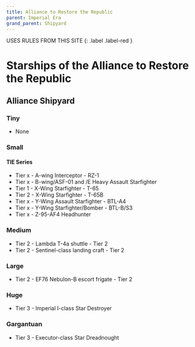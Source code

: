 ```yaml
---
title: Alliance to Restore the Republic
parent: Imperial Era
grand_parent: Shipyard
---
```


USES RULES FROM THIS SITE
{: .label .label-red }

# Starships of the Alliance to Restore the Republic

## Alliance Shipyard

### Tiny
- None

### Small
#### TIE Series
- Tier x - A-wing Interceptor - RZ-1	
- Tier x - B-wing/ASF-01 and /E Heavy Assault Starfighter
- Tier 1 - X-Wing Starfighter - T-65
- Tier 2 - X-Wing Starfighter - T-65B
- Tier x - Y-Wing Assault Starfighter - BTL-A4	
- Tier x - Y-Wing Starfighter/Bomber - BTL-B/S3	
- Tier x - Z-95-AF4 Headhunter	

### Medium
- Tier 2 - Lambda T-4a shuttle - Tier 2
- Tier 2 - Sentinel-class landing craft - Tier 2

### Large
- Tier 2 - EF76 Nebulon-B escort frigate - Tier 2

### Huge
- Tier 3 - Imperial I-class Star Destroyer

### Gargantuan
- Tier 3 - Executor-class Star Dreadnought